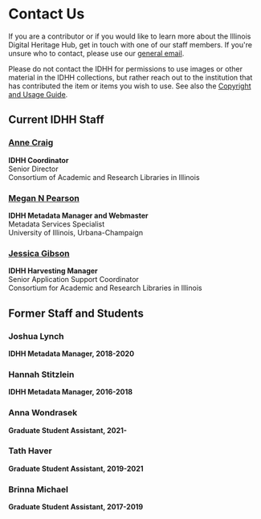 # Contact Us
If you are a contributor or if you would like to learn more about the Illinois Digital Heritage Hub, get in touch with one of our staff members. If you're unsure who to contact, please use our [general email](mailto:idhh@library.illinois.edu).

Please do not contact the IDHH for permissions to use images or other material in the IDHH collections, but rather reach out to the institution that has contributed the item or items you wish to use. See also the [Copyright and Usage Guide](/about/usage-terms).

## Current IDHH Staff                                           

### [Anne Craig](mailto:abcraig@uillinois.edu)
**IDHH Coordinator**  
Senior Director  
Consortium of Academic and Research Libraries in Illinois

### [Megan N Pearson](mailto:megannp4@illinois.edu)
**IDHH Metadata Manager and Webmaster**  
Metadata Services Specialist  
University of Illinois, Urbana-Champaign

### [Jessica Gibson](mailto:oram@uillinois.edu)
**IDHH Harvesting Manager**  
Senior Application Support Coordinator  
Consortium for Academic and Research Libraries in Illinois

## Former Staff and Students

### Joshua Lynch
**IDHH Metadata Manager, 2018-2020**

### Hannah Stitzlein
**IDHH Metadata Manager, 2016-2018**

### Anna Wondrasek
**Graduate Student Assistant, 2021-**

### Tath Haver
**Graduate Student Assistant, 2019-2021**

### Brinna Michael
**Graduate Student Assistant, 2017-2019**
